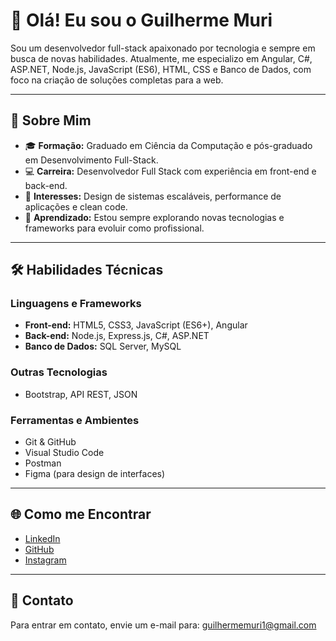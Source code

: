 # 👋 Olá! Eu sou o Guilherme Muri 

Sou um desenvolvedor full-stack apaixonado por tecnologia e sempre em busca de novas habilidades. Atualmente, me especializo em Angular, C#, ASP.NET, Node.js, JavaScript (ES6), HTML, CSS e Banco de Dados, com foco na criação de soluções completas para a web.

---

## 🚀 Sobre Mim
- 🎓 **Formação:** Graduado em Ciência da Computação e pós-graduado em Desenvolvimento Full-Stack.
- 💻 **Carreira:** Desenvolvedor Full Stack com experiência em front-end e back-end.
- 🎯 **Interesses:** Design de sistemas escaláveis, performance de aplicações e clean code.
- 🌱 **Aprendizado:** Estou sempre explorando novas tecnologias e frameworks para evoluir como profissional.

---

## 🛠️ Habilidades Técnicas

### **Linguagens e Frameworks**
- **Front-end:** HTML5, CSS3, JavaScript (ES6+), Angular
- **Back-end:** Node.js, Express.js, C#, ASP.NET
- **Banco de Dados:** SQL Server, MySQL

### **Outras Tecnologias**
- Bootstrap, API REST, JSON

### **Ferramentas e Ambientes**
- Git & GitHub
- Visual Studio Code
- Postman
- Figma (para design de interfaces)

---

## 🌐 Como me Encontrar
- [LinkedIn](https://www.linkedin.com/in/guilherme-muri/)
- [GitHub](https://github.com/guilhermemuri)
- [Instagram](https://www.instagram.com/guilhermemuri)

---

## 📧 Contato
Para entrar em contato, envie um e-mail para: guilhermemuri1@gmail.com
